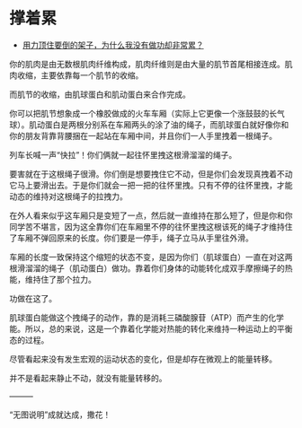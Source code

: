 # 撑着累

- [用力顶住要倒的架子，为什么我没有做功却非常累？](https://www.zhihu.com/question/395546068/answer/1237919615)


你的肌肉是由无数根肌肉纤维构成，肌肉纤维则是由大量的肌节首尾相接连成。肌肉收缩，主要依靠每一个肌节的收缩。

而肌节的收缩，由肌球蛋白和肌动蛋白来合作完成。

你可以把肌节想象成一个橡胶做成的火车车厢（实际上它更像一个涨鼓鼓的长气球）。肌动蛋白是两根分别系在车厢两头的涂了油的绳子，而肌球蛋白就好像你和你的朋友背靠背腰捆在一起站在车厢中间，并且你们一人手里拽着一根绳子。

列车长喊一声“快拉”！你们俩就一起往怀里拽这根滑溜溜的绳子。

要害就在于这根绳子很滑。你们倒是想要拽住它不动，但是你们会发现真拽着不动它马上要滑出去。于是你们就会一把一把的往怀里拽。只有不停的往怀里拽，才能动态的维持对这根绳子的拉拽力。

在外人看来似乎这车厢只是变短了一点，然后就一直维持在那么短了，但是你和你同学苦不堪言，因为这全靠你们在车厢里不停的往怀里拽这根该死的绳子才维持住了车厢不弹回原来的长度。你们要是一停手，绳子立马从手里往外滑。

车厢的长度一致保持这个缩短的状态不变，是因为你们（肌球蛋白）一直在对这两根滑溜溜的绳子（肌动蛋白）做功。靠着你们身体的动能转化成双手摩擦绳子的热能，维持住了那个拉力。

功做在这了。

肌球蛋白能做这个拽绳子的动作，靠的是消耗三磷酸腺苷（ATP）而产生的化学能。所以，总的来说，这是一个靠着化学能对热能的转化来维持一种运动上的平衡态的过程。

尽管看起来没有发生宏观的运动状态的变化，但是却存在微观上的能量转移。

并不是看起来静止不动，就没有能量转移的。

———

“无图说明”成就达成，撒花！